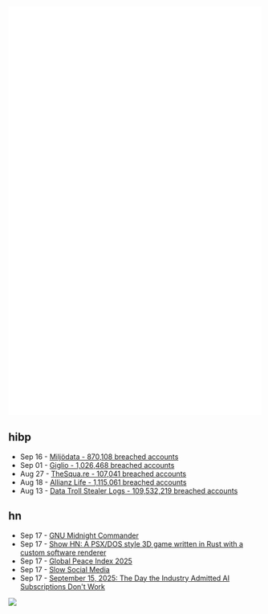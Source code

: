 ![Metrics](https://raw.githubusercontent.com/phixion/phixion/master/metrics.svg)

## hibp

<!--
for https://github.com/phixion/phixion/blob/main/.github/workflows/feeds.yml
-->
<!--START_SECTION:haveibeenpwnd-->
- Sep 16 - [Miljödata - 870,108 breached accounts](https://haveibeenpwned.com/Breach/Miljodata)
- Sep 01 - [Giglio - 1,026,468 breached accounts](https://haveibeenpwned.com/Breach/Giglio)
- Aug 27 - [TheSqua.re - 107,041 breached accounts](https://haveibeenpwned.com/Breach/TheSquare)
- Aug 18 - [Allianz Life - 1,115,061 breached accounts](https://haveibeenpwned.com/Breach/AllianzLife)
- Aug 13 - [Data Troll Stealer Logs - 109,532,219 breached accounts](https://haveibeenpwned.com/Breach/DataTrollStealerLogs)
<!--END_SECTION:haveibeenpwnd-->

## hn

<!--
for https://github.com/phixion/phixion/blob/main/.github/workflows/feeds.yml
-->
<!--START_SECTION:hn-->
- Sep 17 - [GNU Midnight Commander](https://midnight-commander.org/)
- Sep 17 - [Show HN: A PSX/DOS style 3D game written in Rust with a custom software renderer](https://totenarctanz.itch.io/a-scavenging-trip)
- Sep 17 - [Global Peace Index 2025](https://www.visionofhumanity.org/maps/)
- Sep 17 - [Slow Social Media](https://herman.bearblog.dev/slow-social-media/)
- Sep 17 - [September 15, 2025: The Day the Industry Admitted AI Subscriptions Don't Work](https://blog.kilocode.ai/p/why-ai-subscriptions-cannot-work)
<!--END_SECTION:hn-->

<!--
for https://yhype.me
-->
![](https://hit.yhype.me/github/profile?user_id=13013670)
